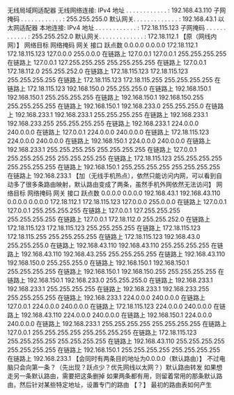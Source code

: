 无线局域网适配器 无线网络连接:
   IPv4 地址 . . . . . . . . . . . . : 192.168.43.110
   子网掩码  . . . . . . . . . . . . : 255.255.255.0
   默认网关. . . . . . . . . . . . . : 192.168.43.1
以太网适配器 本地连接:
   IPv4 地址 . . . . . . . . . . . . : 172.18.115.123
   子网掩码  . . . . . . . . . . . . : 255.255.252.0
   默认网关. . . . . . . . . . . . . : 172.18.112.1
【原（网线内网）】
网络目标        网络掩码          网关       接口   跃点数
          0.0.0.0          0.0.0.0     172.18.112.1   172.18.115.123
        127.0.0.0        255.0.0.0            在链路上         127.0.0.1
        127.0.0.1  255.255.255.255            在链路上         127.0.0.1
  127.255.255.255  255.255.255.255            在链路上         127.0.0.1
     172.18.112.0    255.255.252.0            在链路上    172.18.115.123
   172.18.115.123  255.255.255.255            在链路上    172.18.115.123
   172.18.115.255  255.255.255.255            在链路上    172.18.115.123
    192.168.150.0    255.255.255.0            在链路上     192.168.150.1
    192.168.150.1  255.255.255.255            在链路上     192.168.150.1
  192.168.150.255  255.255.255.255            在链路上     192.168.150.1
    192.168.233.0    255.255.255.0            在链路上     192.168.233.1
    192.168.233.1  255.255.255.255            在链路上     192.168.233.1
  192.168.233.255  255.255.255.255            在链路上     192.168.233.1
        224.0.0.0        240.0.0.0            在链路上         127.0.0.1
        224.0.0.0        240.0.0.0            在链路上    172.18.115.123
        224.0.0.0        240.0.0.0            在链路上     192.168.150.1
        224.0.0.0        240.0.0.0            在链路上     192.168.233.1
  255.255.255.255  255.255.255.255            在链路上         127.0.0.1
  255.255.255.255  255.255.255.255            在链路上    172.18.115.123
  255.255.255.255  255.255.255.255            在链路上     192.168.150.1
  255.255.255.255  255.255.255.255            在链路上     192.168.233.1
【加（无线手机热点），依然只能访问内网，可以看到自动多了很多条路由映射，默认路由变成了两条，虽然手机外网依然无法访问】
网络目标        网络掩码          网关       接口   跃点数
          0.0.0.0          0.0.0.0     192.168.43.1   192.168.43.110
          0.0.0.0          0.0.0.0     172.18.112.1   172.18.115.123
        127.0.0.0        255.0.0.0            在链路上         127.0.0.1
        127.0.0.1  255.255.255.255            在链路上         127.0.0.1
  127.255.255.255  255.255.255.255            在链路上         127.0.0.1
     172.18.112.0    255.255.252.0            在链路上    172.18.115.123
   172.18.115.123  255.255.255.255            在链路上    172.18.115.123
   172.18.115.255  255.255.255.255            在链路上    172.18.115.123
     192.168.43.0    255.255.255.0            在链路上    192.168.43.110
   192.168.43.110  255.255.255.255            在链路上    192.168.43.110
   192.168.43.255  255.255.255.255            在链路上    192.168.43.110
    192.168.150.0    255.255.255.0            在链路上     192.168.150.1
    192.168.150.1  255.255.255.255            在链路上     192.168.150.1
  192.168.150.255  255.255.255.255            在链路上     192.168.150.1
    192.168.233.0    255.255.255.0            在链路上     192.168.233.1
    192.168.233.1  255.255.255.255            在链路上     192.168.233.1
  192.168.233.255  255.255.255.255            在链路上     192.168.233.1
        224.0.0.0        240.0.0.0            在链路上         127.0.0.1
        224.0.0.0        240.0.0.0            在链路上    172.18.115.123
        224.0.0.0        240.0.0.0            在链路上    192.168.43.110
        224.0.0.0        240.0.0.0            在链路上     192.168.150.1
        224.0.0.0        240.0.0.0            在链路上     192.168.233.1
  255.255.255.255  255.255.255.255            在链路上         127.0.0.1
  255.255.255.255  255.255.255.255            在链路上    172.18.115.123
  255.255.255.255  255.255.255.255            在链路上    192.168.43.110
  255.255.255.255  255.255.255.255            在链路上     192.168.150.1
  255.255.255.255  255.255.255.255            在链路上     192.168.233.1
【会同时有两条目的地址为0.0.0.0（默认路由）】
不过电脑只会向第一条？（先出现？跃点少？优先网线以太网？）默认路由转发
如果想走另一条默认路由，需要把这条删掉
如果两条都有用，则留着常用的那条默认路由，然后针对某些特定地址，设置专门的路由
【？】
最初的路由表如何产生
